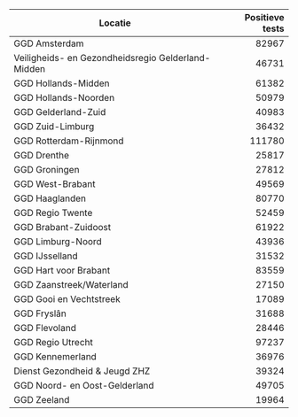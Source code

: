 | Locatie | Positieve tests |
|---------|----------------:|
| GGD Amsterdam                            | 82967 |
| Veiligheids- en Gezondheidsregio Gelderland-Midden | 46731 |
| GGD Hollands-Midden                      | 61382 |
| GGD Hollands-Noorden                     | 50979 |
| GGD Gelderland-Zuid                      | 40983 |
| GGD Zuid-Limburg                         | 36432 |
| GGD Rotterdam-Rijnmond                   | 111780 |
| GGD Drenthe                              | 25817 |
| GGD Groningen                            | 27812 |
| GGD West-Brabant                         | 49569 |
| GGD Haaglanden                           | 80770 |
| GGD Regio Twente                         | 52459 |
| GGD Brabant-Zuidoost                     | 61922 |
| GGD Limburg-Noord                        | 43936 |
| GGD IJsselland                           | 31532 |
| GGD Hart voor Brabant                    | 83559 |
| GGD Zaanstreek/Waterland                 | 27150 |
| GGD Gooi en Vechtstreek                  | 17089 |
| GGD Fryslân                              | 31688 |
| GGD Flevoland                            | 28446 |
| GGD Regio Utrecht                        | 97237 |
| GGD Kennemerland                         | 36976 |
| Dienst Gezondheid & Jeugd ZHZ            | 39324 |
| GGD Noord- en Oost-Gelderland            | 49705 |
| GGD Zeeland                              | 19964 |
